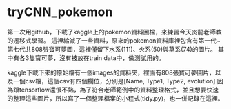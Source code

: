 # tryCNN_pokemon
第一次用github，下載了kaggle上的pokemon資料圖檔，來練習今天炎龍老師教的遷移式學習。
這裡縮減了一些資料，原來的pokemon資料庫裡包含有第一代~第七代共808張寶可夢圖，這裡僅留下水系(111)、火系(50)與草系(74)的圖片。
其中有各3隻寶可夢，沒有被放在train data中，做測試用的。

kaggle下載下來的原始檔有一個images的資料夾，裡面有808張寶可夢圖片，以及一個csv檔，這個csv有四個欄位，分別是[Name, Type1, Type2, evolution]
因為跟tensorflow還很不熟，為了符合老師範例中的資料整理格式，並且想要快速的整理這些圖片，所以寫了一個整理檔案的小程式(tidy.py)，也一併記錄在這裡。
